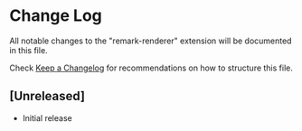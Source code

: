 # Change Log

All notable changes to the "remark-renderer" extension will be documented in this file.

Check [Keep a Changelog](http://keepachangelog.com/) for recommendations on how to structure this file.

## [Unreleased]

- Initial release